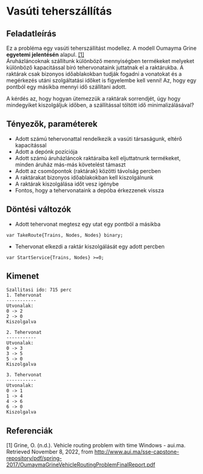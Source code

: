 # Vasúti teherszállítás

## Feladatleírás
Ez a probléma egy vasúti teherszállítást modellez. 
A modell Oumayma Grine  **egyetemi  jelentésén** alapul. [[1]](#1)
<br>
Áruházláncoknak szállítunk különböző mennyiségben termékeket melyeket 
különböző kapacitással bíró tehervonataink juttatnak el a raktárukba.
A raktárak csak bizonyos időablakokban tudják fogadni a vonatokat és a megérkezés utáni szolgáltatási időket is figyelembe kell venni!
Az, hogy egy pontból egy másikba mennyi idő szállítani adott.

A kérdés az, hogy hogyan ütemezzük a raktárak sorrendjét, úgy hogy mindegyiket kiszolgáljuk időben, a szállítással töltött idő minimalizálásával?

## Tényezők, paraméterek
- Adott számú tehervonattal rendelkezik a vasúti társaságunk, eltérő kapacitással
- Adott a depónk pozíciója
- Adott számú áruházláncok raktáraiba kell eljuttatnunk termékeket, minden áruház más-más követelést támaszt
- Adott az csomópontok (raktárak) közötti távolság percben
- A raktárakat bizonyos időablakokban kell kiszolgálnunk
- A raktárak kiszolgálása időt vesz igénybe
- Fontos, hogy a tehervonataink a depóba érkezzenek vissza

## Döntési változók
- Adott tehervonat megtesz egy utat egy pontból a másikba
```ampl
var TakeRoute{Trains, Nodes, Nodes} binary;
```
- Tehervonat elkezdi a raktár kiszolgálását egy adott percben 
```ampl 
var StartService{Trains, Nodes} >=0;
```

## Kimenet
```
Szallitasi ido: 715 perc 
1. Tehervonat 
----------- 
Utvonalak: 
0 -> 2 
2 -> 0 
Kiszolgalva

2. Tehervonat 
----------- 
Utvonalak: 
0 -> 3 
3 -> 5 
5 -> 0 
Kiszolgalva

3. Tehervonat 
----------- 
Utvonalak: 
0 -> 1 
1 -> 4 
4 -> 6 
6 -> 0 
Kiszolgalva
```

## Referenciák
<a id="1">[1]</a>
Grine, O. (n.d.). Vehicle routing problem with time Windows - aui.ma. Retrieved November 8, 2022, from http://www.aui.ma/sse-capstone-repository/pdf/spring-2017/OumaymaGrineVehicleRoutingProblemFinalReport.pdf 
